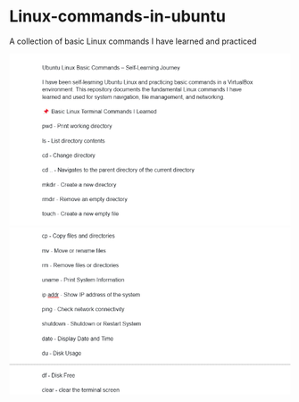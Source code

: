 # Linux-commands-in-ubuntu
A collection of basic Linux commands I have learned and practiced

![Image Description](https://github.com/YashJadhav9/Linux-commands-in-ubuntu/blob/eae4e30a173d0d79d5f1be09e5e5b0821bac8696/Screenshot%202025-01-31%20224752.png)
![Image Description](https://github.com/YashJadhav9/Linux-commands-in-ubuntu/blob/f2d674c5eac31a775215710c8cd52932f0b9e088/Screenshot%202025-01-31%20224910.png)
